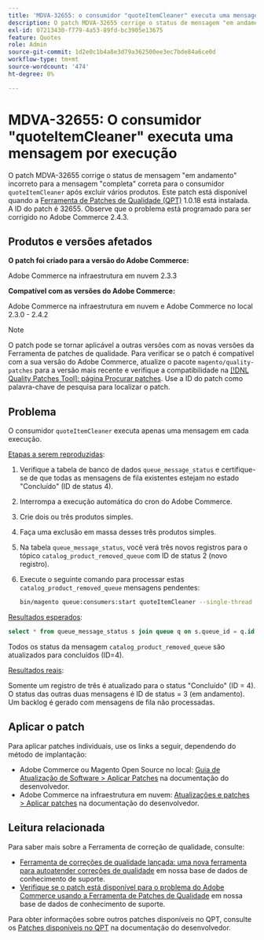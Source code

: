```yaml
---
title: 'MDVA-32655: o consumidor "quoteItemCleaner" executa uma mensagem por execução'
description: O patch MDVA-32655 corrige o status de mensagem "em andamento" incorreto para a mensagem "concluído" correta para o consumidor "quoteItemCleaner" após excluir vários produtos. Este patch está disponível quando a [Ferramenta de correções de qualidade (QPT)](/help/announcements/adobe-commerce-announcements/magento-quality-patches-released-new-tool-to-self-serve-quality-patches.md) 1.0.18 está instalada. A ID do patch é 32655. Observe que o problema está programado para ser corrigido no Adobe Commerce 2.4.3.
exl-id: 07213430-f779-4a53-89fd-bc3905e13675
feature: Quotes
role: Admin
source-git-commit: 1d2e0c1b4a8e3d79a362500ee3ec7bde84a6ce0d
workflow-type: tm+mt
source-wordcount: '474'
ht-degree: 0%

---
```


# MDVA-32655: O consumidor &quot;quoteItemCleaner&quot; executa uma mensagem por execução

O patch MDVA-32655 corrige o status de mensagem &quot;em andamento&quot; incorreto para a mensagem &quot;completa&quot; correta para o consumidor `quoteItemCleaner` após excluir vários produtos. Este patch está disponível quando a [Ferramenta de Patches de Qualidade (QPT)](/help/announcements/adobe-commerce-announcements/magento-quality-patches-released-new-tool-to-self-serve-quality-patches.md) 1.0.18 está instalada. A ID do patch é 32655. Observe que o problema está programado para ser corrigido no Adobe Commerce 2.4.3.

## Produtos e versões afetados

**O patch foi criado para a versão do Adobe Commerce:**

Adobe Commerce na infraestrutura em nuvem 2.3.3

**Compatível com as versões do Adobe Commerce:**

Adobe Commerce na infraestrutura em nuvem e Adobe Commerce no local 2.3.0 - 2.4.2

>[!NOTE]
>
>O patch pode se tornar aplicável a outras versões com as novas versões da Ferramenta de patches de qualidade. Para verificar se o patch é compatível com a sua versão do Adobe Commerce, atualize o pacote `magento/quality-patches` para a versão mais recente e verifique a compatibilidade na [[!DNL Quality Patches Tool]: página Procurar patches](https://devdocs.magento.com/quality-patches/tool.html#patch-grid). Use a ID do patch como palavra-chave de pesquisa para localizar o patch.

## Problema

O consumidor `quoteItemCleaner` executa apenas uma mensagem em cada execução.

<u>Etapas a serem reproduzidas</u>:

1. Verifique a tabela de banco de dados `queue_message_status` e certifique-se de que todas as mensagens de fila existentes estejam no estado &quot;Concluído&quot; (ID de status 4).
1. Interrompa a execução automática do cron do Adobe Commerce.
1. Crie dois ou três produtos simples.
1. Faça uma exclusão em massa desses três produtos simples.
1. Na tabela `queue_message_status`, você verá três novos registros para o tópico `catalog_product_removed_queue` com ID de status 2 (novo registro).
1. Execute o seguinte comando para processar estas `catalog_product_removed_queue` mensagens pendentes:

   ```bash
   bin/magento queue:consumers:start quoteItemCleaner --single-thread --max-messages=100
   ```

<u>Resultados esperados</u>:

```sql
select * from queue_message_status s join queue q on s.queue_id = q.id where q.name = "catalog_product_removed_queue";
```

Todos os status da mensagem `catalog_product_removed_queue` são atualizados para concluídos (ID=4).

<u>Resultados reais</u>:

Somente um registro de três é atualizado para o status &quot;Concluído&quot; (ID = 4). O status das outras duas mensagens é ID de status = 3 (em andamento). Um backlog é gerado com mensagens de fila não processadas.

## Aplicar o patch

Para aplicar patches individuais, use os links a seguir, dependendo do método de implantação:

* Adobe Commerce ou Magento Open Source no local: [Guia de Atualização de Software > Aplicar Patches](https://devdocs.magento.com/guides/v2.4/comp-mgr/patching/mqp.html) na documentação do desenvolvedor.
* Adobe Commerce na infraestrutura em nuvem: [Atualizações e patches > Aplicar patches](https://devdocs.magento.com/cloud/project/project-patch.html) na documentação do desenvolvedor.

## Leitura relacionada

Para saber mais sobre a Ferramenta de correção de qualidade, consulte:

* [Ferramenta de correções de qualidade lançada: uma nova ferramenta para autoatender correções de qualidade](/help/announcements/adobe-commerce-announcements/magento-quality-patches-released-new-tool-to-self-serve-quality-patches.md) em nossa base de dados de conhecimento de suporte.
* [Verifique se o patch está disponível para o problema do Adobe Commerce usando a Ferramenta de Patches de Qualidade](/help/support-tools/patches-available-in-qpt-tool/check-patch-for-magento-issue-with-magento-quality-patches.md) em nossa base de dados de conhecimento de suporte.

Para obter informações sobre outros patches disponíveis no QPT, consulte os [Patches disponíveis no QPT](https://devdocs.magento.com/quality-patches/tool.html#patch-grid) na documentação do desenvolvedor.
